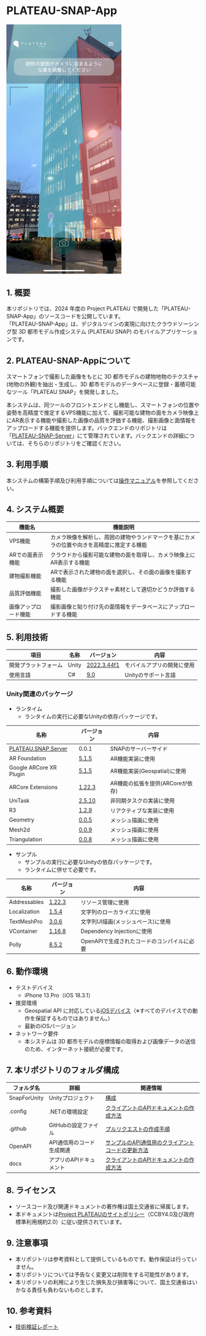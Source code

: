 # PLATEAU-SNAP-App
<img src="docs/images/manual/index.png" width="300">

## 1. 概要

本リポジトリでは、2024 年度の Project PLATEAU で開発した「PLATEAU-SNAP-App」のソースコードを公開しています。  
「PLATEAU-SNAP-App」は、デジタルツインの実現に向けたクラウドソーシング型 3D 都市モデル作成システム (PLATEAU SNAP) のモバイルアプリケーションです。

## 2. PLATEAU-SNAP-Appについて

スマートフォンで撮影した画像をもとに 3D 都市モデルの建物地物のテクスチャ(地物の外観)を抽出・生成し、3D 都市モデルのデータベースに登録・蓄積可能なツール「PLATEAU SNAP」を開発しました。

本システムは、同ツールのフロントエンドとし機能し、スマートフォンの位置や姿勢を高精度で推定するVPS機能に加えて、撮影可能な建物の面をカメラ映像上にAR表示する機能や撮影した画像の品質を評価する機能、撮影画像と面情報をアップロードする機能を提供します。バックエンドのリポジトリは 「[PLATEAU-SNAP-Server](https://github.com/Synesthesias/PLATEAU-SNAP-Server)」にて管理されています。バックエンドの詳細については、そちらのリポジトリをご確認ください。

## 3. 利用手順

本システムの構築手順及び利用手順については[操作マニュアル](https://synesthesias.github.io/PLATEAU-SNAP-App)を参照してください。

## 4. システム概要

| 機能名                 | 機能説明                                                                             |
| ---------------------- | ------------------------------------------------------------------------------------ |
| VPS機能 | カメラ映像を解析し、周囲の建物やランドマークを基にカメラの位置や向きを高精度に推定する機能 |
| ARでの面表示機能 | クラウドから撮影可能な建物の面を取得し、カメラ映像上にAR表示する機能 |
| 建物撮影機能 | ARで表示された建物の面を選択し、その面の画像を撮影する機能 |
| 品質評価機能 | 撮影した画像がテクスチャ素材として適切かどうか評価する機能 |
| 画像アップロード機能 | 撮影画像と貼り付け先の面情報をデータベースにアップロードする機能 |

## 5. 利用技術

| 項目 | 名称 | バージョン | 内容 |
|---|---|---|---|
| 開発プラットフォーム | Unity | [2022.3.44f1](https://docs.unity3d.com/ja/2022.3/Manual/) | モバイルアプリの開発に使用 |
| 使用言語 | C# | [9.0](https://docs.unity3d.com/ja/2022.3/Manual/CSharpCompiler.html) | Unityのサポート言語 |

### Unity関連のパッケージ

- ランタイム
  - ランタイムの実行に必要なUnityの依存パッケージです。

| 名称 | バージョン | 内容 |
|-----|-------|-------|
| [PLATEAU.SNAP.Server](https://github.com/Synesthesias/PLATEAU-SNAP-Server) | 0.0.1 | SNAPのサーバーサイド |
| AR Foundation | [5.1.5](https://docs.unity3d.com/Packages/com.unity.xr.arfoundation@5.1/manual/index.html) | AR機能実装に使用 |
| Google ARCore XR Plugin | [5.1.5](https://docs.unity3d.com/ja/Packages/com.unity.xr.arkit@5.1/manual/index.html) | AR機能実装(Geospatial)に使用 |
| ARCore Extensions | [1.22.3](https://github.com/google-ar/arcore-unity-extensions) | AR機能の拡張を提供(ARCoreが依存) |
| UniTask | [2.5.10](https://github.com/Cysharp/UniTask/releases/tag/2.5.10) | 非同期タスクの実装に使用 |
| R3 | [1.2.9](https://github.com/Cysharp/R3/releases/tag/1.2.9) | リアクティブな実装に使用 |
| Geometry | [0.0.5](https://github.com/iShapeUnity/Geometry/releases/tag/0.0.5) | メッシュ描画に使用 |
| Mesh2d | [0.0.9](https://github.com/iShapeUnity/Mesh2d/releases/tag/0.0.9) | メッシュ描画に使用 |
| Triangulation | [0.0.8](https://github.com/iShapeUnity/Triangulation/releases/tag/0.0.8) | メッシュ描画に使用 |

- サンプル
  - サンプルの実行に必要なUnityの依存パッケージです。
  - ランタイムに併せて必要です。

| 名称 | バージョン | 内容 |
|-----|-------|-------|
| Addressables | [1.22.3](https://docs.unity3d.com/Packages/com.unity.addressables@1.22/manual/index.html) | リソース管理に使用 |
| Localization | [1.5.4](https://docs.unity3d.com/Packages/com.unity.localization@1.5/manual/index.html) | 文字列のローカライズに使用 |
| TextMeshPro | [3.0.6](https://docs.unity3d.com/ja/2022.3/Manual/com.unity.textmeshpro.html) | 文字列UI描画(メッシュベース)に使用 |
| VContainer | [1.16.8](https://github.com/hadashiA/VContainer/releases/tag/1.16.8) | Dependency Injectionに使用 |
| Polly | [8.5.2](https://www.nuget.org/packages/Polly/8.5.2) | OpenAPIで生成されたコードのコンパイルに必要 |

## 6. 動作環境

- テストデバイス
  - iPhone 13 Pro（iOS 18.3.1）
- 推奨環境
  - Geospatial API に対応している[iOSデバイス](https://developers.google.com/ar/devices?hl=ja#ios)（※すべてのデバイスでの動作を保証するものではありません。）
  - 最新のiOSバージョン
- ネットワーク要件
  - 本システムは 3D 都市モデルの座標情報の取得および画像データの送信のため、インターネット接続が必要です。

## 7. 本リポジトリのフォルダ構成

| フォルダ名 | 詳細 | 関連情報 |
|-----|-----|-----|
| SnapForUnity | Unityプロジェクト | [構成](<https://github.com/Synesthesias/PLATEAU-SNAP-App/wiki/1).-%E9%96%8B%E7%99%BA%E8%80%85(Developer)%E5%90%91%E3%81%91%E6%83%85%E5%A0%B1#1-1-%E6%A7%8B%E6%88%90>)  |
| .config | .NETの環境設定 | [クライアントのAPIドキュメントの作成方法](<https://github.com/Synesthesias/PLATEAU-SNAP-App/wiki/2).-%E3%82%B3%E3%83%B3%E3%83%88%E3%83%AA%E3%83%93%E3%83%A5%E3%83%BC%E3%82%BF%E3%83%BC(Contributer)%E5%90%91%E3%81%91%E6%83%85%E5%A0%B1#2-3-%E3%82%AF%E3%83%A9%E3%82%A4%E3%82%A2%E3%83%B3%E3%83%88%E3%81%AEapi%E3%83%89%E3%82%AD%E3%83%A5%E3%83%A1%E3%83%B3%E3%83%88%E3%81%AE%E4%BD%9C%E6%88%90%E6%96%B9%E6%B3%95%E8%BF%BD%E5%8A%A0%E5%AF%BE%E5%BF%9C%E4%B8%8D%E8%A6%81>) |
| .github | GitHubの設定ファイル | [プルリクエストの作成手順](<https://github.com/Synesthesias/PLATEAU-SNAP-App/wiki/2).-%E3%82%B3%E3%83%B3%E3%83%88%E3%83%AA%E3%83%93%E3%83%A5%E3%83%BC%E3%82%BF%E3%83%BC(Contributer)%E5%90%91%E3%81%91%E6%83%85%E5%A0%B1#2-6-%E3%83%97%E3%83%AB%E3%83%AA%E3%82%AF%E3%82%A8%E3%82%B9%E3%83%88%E3%81%AE%E4%BD%9C%E6%88%90%E6%89%8B%E9%A0%86>) |
| OpenAPI | API通信用のコード生成関連 | [サンプルのAPI通信用のクライアントコードの更新方法](<https://github.com/Synesthesias/PLATEAU-SNAP-App/wiki/2).-%E3%82%B3%E3%83%B3%E3%83%88%E3%83%AA%E3%83%93%E3%83%A5%E3%83%BC%E3%82%BF%E3%83%BC(Contributer)%E5%90%91%E3%81%91%E6%83%85%E5%A0%B1#2-5-%E3%82%B5%E3%83%B3%E3%83%97%E3%83%AB%E3%81%AEapi%E9%80%9A%E4%BF%A1%E7%94%A8%E3%81%AE%E3%82%AF%E3%83%A9%E3%82%A4%E3%82%A2%E3%83%B3%E3%83%88%E3%82%B3%E3%83%BC%E3%83%89%E3%81%AE%E6%9B%B4%E6%96%B0%E6%96%B9%E6%B3%95>) |
| docs | アプリのAPIドキュメント | [クライアントのAPIドキュメントの作成方法](<https://github.com/Synesthesias/PLATEAU-SNAP-App/wiki/2).-%E3%82%B3%E3%83%B3%E3%83%88%E3%83%AA%E3%83%93%E3%83%A5%E3%83%BC%E3%82%BF%E3%83%BC(Contributer)%E5%90%91%E3%81%91%E6%83%85%E5%A0%B1#2-3-%E3%82%AF%E3%83%A9%E3%82%A4%E3%82%A2%E3%83%B3%E3%83%88%E3%81%AEapi%E3%83%89%E3%82%AD%E3%83%A5%E3%83%A1%E3%83%B3%E3%83%88%E3%81%AE%E4%BD%9C%E6%88%90%E6%96%B9%E6%B3%95%E8%BF%BD%E5%8A%A0%E5%AF%BE%E5%BF%9C%E4%B8%8D%E8%A6%81>) |

## 8. ライセンス

- ソースコード及び関連ドキュメントの著作権は国土交通省に帰属します。
- 本ドキュメントは[Project PLATEAUのサイトポリシー](https://www.mlit.go.jp/plateau/site-policy/)（CCBY4.0及び政府標準利用規約2.0）に従い提供されています。

## 9. 注意事項

- 本リポジトリは参考資料として提供しているものです。動作保証は行っていません。
- 本リポジトリについては予告なく変更又は削除をする可能性があります。
- 本リポジトリの利用により生じた損失及び損害等について、国土交通省はいかなる責任も負わないものとします。

## 10. 参考資料

- [技術検証レポート](https://xxxx/)
